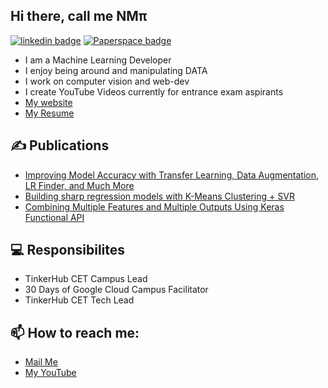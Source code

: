 ## Hi there, call me NMπ

[![linkedin badge](https://img.shields.io/badge/nmpai-blue?style=flat&logo=linkedin&labelColor=blue)](https://www.linkedin.com/in/nmpai/)
[![Paperspace badge](https://img.shields.io/badge/nmpai-black?style=flat&logo=paperspace&labelColor=black)](https://blog.paperspace.com/author/nmpai/)

- I am a Machine Learning Developer
- I enjoy being around and manipulating DATA
- I work on computer vision and web-dev
- I create YouTube Videos currently for entrance exam aspirants
- [My website](https://nmpai.tech)
- [My Resume](https://drive.google.com/file/d/1pvB8qXlw_5MR8j6YEqDudjvW4US2GCKA/view?usp=sharing)

## ✍️ Publications 
- [Improving Model Accuracy with Transfer Learning, Data Augmentation, LR Finder, and Much More](https://blog.paperspace.com/improving-model-accuracy/)
- [Building sharp regression models with K-Means Clustering + SVR](https://blog.paperspace.com/svr-kmeans-clustering-for-regression/)
- [Combining Multiple Features and Multiple Outputs Using Keras Functional API](https://blog.paperspace.com/combining-multiple-features-outputs-keras/)

## 💻 Responsibilites

- TinkerHub CET Campus Lead
- 30 Days of Google Cloud Campus Facilitator
- TinkerHub CET Tech Lead

## 📫 How to reach me:

- [Mail Me](mailto:nandakishormpai@gmail.com)
- [My YouTube](https://www.youtube.com/channel/UCCCkT_UmIPiloU_xlsk2dVg)

